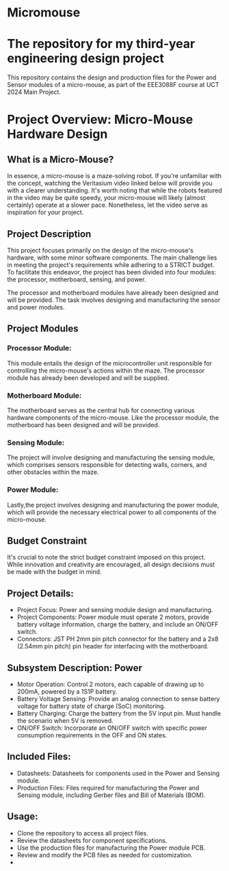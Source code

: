 # Micromouse
# The repository for my third-year engineering design project
This repository contains the design and production files for the Power and Sensor modules of a micro-mouse, as part of the EEE3088F course at UCT 2024 Main Project.
# Project Overview: Micro-Mouse Hardware Design
## What is a Micro-Mouse?
In essence, a micro-mouse is a maze-solving robot. If you're unfamiliar with the concept, watching the Veritasium video linked below will provide you with a clearer understanding. It's worth noting that while the robots featured in the video may be quite speedy, your micro-mouse will likely (almost certainly) operate at a slower pace. Nonetheless, let the video serve as inspiration for your project.

## Project Description
This project focuses primarily on the design of the micro-mouse's hardware, with some minor software components. The main challenge lies in meeting the project's requirements while adhering to a STRICT budget. To facilitate this endeavor, the project has been divided into four modules: the processor, motherboard, sensing, and power.

The processor and motherboard modules have already been designed and will be provided. The task involves designing and manufacturing the sensor and power modules.

## Project Modules
### Processor Module: 
This module entails the design of the microcontroller unit responsible for controlling the micro-mouse's actions within the maze. The processor module has already been developed and will be supplied.

### Motherboard Module: 
The motherboard serves as the central hub for connecting various hardware components of the micro-mouse. Like the processor module, the motherboard has been designed and will be provided.

### Sensing Module: 
The project will involve designing and manufacturing the sensing module, which comprises sensors responsible for detecting walls, corners, and other obstacles within the maze.

### Power Module: 
Lastly,the project involves designing and manufacturing the power module, which will provide the necessary electrical power to all components of the micro-mouse.

## Budget Constraint
It's crucial to note the strict budget constraint imposed on this project. While innovation and creativity are encouraged, all design decisions must be made with the budget in mind.
## Project Details:
- Project Focus: Power and sensing module design and manufacturing.
- Project Components: Power module must operate 2 motors, provide battery voltage information, charge the battery, and include an ON/OFF switch.
- Connectors: JST PH 2mm pin pitch connector for the battery and a 2x8 (2.54mm pin pitch) pin header for interfacing with the motherboard.
## Subsystem Description: Power
- Motor Operation: Control 2 motors, each capable of drawing up to 200mA, powered by a 1S1P battery.
- Battery Voltage Sensing: Provide an analog connection to sense battery voltage for battery state of charge (SoC) monitoring.
- Battery Charging: Charge the battery from the 5V input pin. Must handle the scenario when 5V is removed.
- ON/OFF Switch: Incorporate an ON/OFF switch with specific power consumption requirements in the OFF and ON states.
## Included Files:
- Datasheets: Datasheets for components used in the Power and Sensing module.
- Production Files: Files required for manufacturing the Power and Sensing module, including Gerber files and Bill of Materials (BOM).
## Usage:
- Clone the repository to access all project files.
- Review the datasheets for component specifications.
- Use the production files for manufacturing the Power module PCB.
- Review and modify the PCB files as needed for customization.
- 

